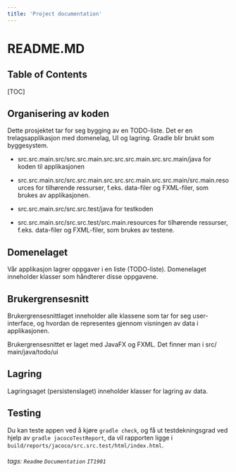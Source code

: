 ```yaml
---
title: 'Project documentation'
---
```


README.MD
===


## Table of Contents

[TOC]

## Organisering av koden
Dette prosjektet tar for seg bygging av en TODO-liste. Det er en trelagsapplikasjon med domenelag, UI og lagring. Gradle blir brukt som byggesystem.

* src.src.main.src/src.src.main.src.src.src.main.src.src.main/java for koden til applikasjonen

* src.src.main.src/src.src.main.src.src.src.main.src.src.main/src.main.resources for tilhørende ressurser, f.eks. data-filer og FXML-filer, som brukes av applikasjonen.

* src.src.main.src/src.src.test/java for testkoden

* src.src.main.src/src.src.test/src.main.resources for tilhørende ressurser, f.eks. data-filer og FXML-filer, som brukes av testene.


Domenelaget
---
Vår applikasjon lagrer oppgaver i en liste (TODO-liste). Domenelaget inneholder klasser som håndterer disse oppgavene. 

Brukergrensesnitt
---

Brukergrensesnittlaget inneholder alle klassene som tar for seg user-interface, og hvordan de representes gjennom visningen av data i applikasjonen.

Brukergrensesnittet er laget med JavaFX og FXML. Det finner man i src⁩/⁨main⁩/⁨java⁩/⁨todo/ui⁩

Lagring
---

Lagringsaget (persistenslaget) inneholder klasser for lagring av data. 

Testing
---
Du kan teste appen ved å kjøre `gradle check`, og få ut testdekningsgrad ved hjelp av `gradle jacocoTestReport`, da vil rapporten ligge i `build/reports/jacoco/src.src.test/html/index.html`.

###### tags: `Readme` `Documentation` `IT1901`
